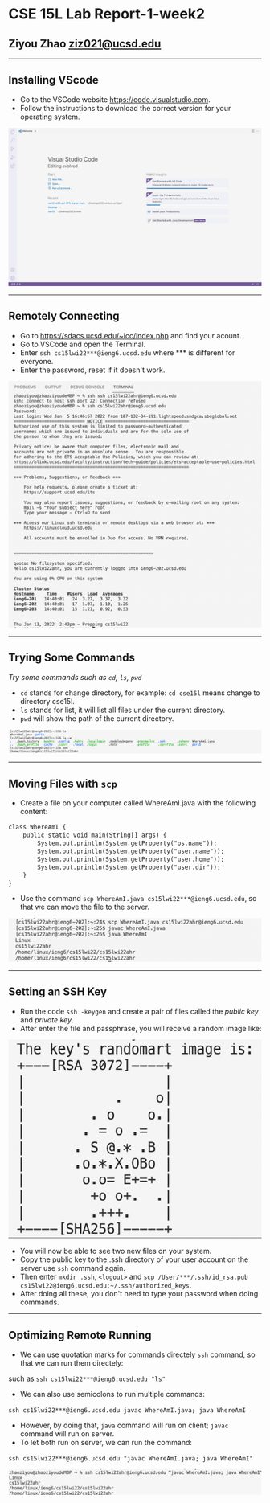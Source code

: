 __CSE 15L Lab Report-1-week2__
=========
## Ziyou Zhao ziz021@ucsd.edu

***
## __Installing VScode__

- Go to the VSCode website https://code.visualstudio.com.
- Follow the instructions to download the correct version for your operating system.


![Image](https://github.com/Jameszzyyyyy/cse15l-lab-reports/blob/main/lab1/lab1-VSCode.png?raw=true)

***
## __Remotely Connecting__

- Go to https://sdacs.ucsd.edu/~icc/index.php and find your acount.
- Go to VSCode and open the Terminal.
- Enter `ssh cs15lwi22***@ieng6.ucsd.edu` where *** is different for everyone.
- Enter the password, reset if it doesn't work.


![Image](https://github.com/Jameszzyyyyy/cse15l-lab-reports/blob/main/lab1/lab1-Remotely%20Connecting.png?raw=true)

***
## __Trying Some Commands__

_Try some commands such as `cd`, `ls`, `pwd`_

- `cd`  stands for change directory, for example: `cd cse15l` means change to directory cse15l.
- `ls` stands for list, it will list all files under the current directory.
- `pwd` will show the path of the current directory.


![Image](https://github.com/Jameszzyyyyy/cse15l-lab-reports/blob/main/lab1/lab1-Trying%20Some%20Commands.png?raw=true)

***
## __Moving Files with `scp`__

- Create a file on your computer called WhereAmI.java with the following content:

```
class WhereAmI {
    public static void main(String[] args) {
        System.out.println(System.getProperty("os.name"));    
        System.out.println(System.getProperty("user.name"));
        System.out.println(System.getProperty("user.home"));
        System.out.println(System.getProperty("user.dir"));
    }
}
```
- Use the command `scp WhereAmI.java cs15lwi22***@ieng6.ucsd.edu`, so that we can move the file to the server.

![Image](https://github.com/Jameszzyyyyy/cse15l-lab-reports/blob/main/lab1/lab1-Moving%20Files%20with%20scp.png?raw=true)

***
## __Setting an SSH Key__

- Run the code `ssh -keygen` and create a pair of files called the _public key_ and _private key_.
- After enter the file and passphrase, you will receive a random image like:

![Image](https://github.com/Jameszzyyyyy/cse15l-lab-reports/blob/main/lab1/lab1-Setting%20an%20SSH%20Key.png?raw=true)
- You will now be able to see two new files on your system.
- Copy the public key to the .ssh directory of your user account on the server
use `ssh` command again.
- Then enter `mkdir .ssh`, `<logout>` and `scp /User/***/.ssh/id_rsa.pub cs15lwi22@ieng6.ucsd.edu:~/.ssh/authorized_keys`.
- After doing all these, you don't need to type your password when doing commands.

***
## __Optimizing Remote Running__

- We can use quotation marks for commands directely `ssh` command, so that we can run them directely: 

such as `ssh cs15lwi22***@ieng6.ucsd.edu "ls"`
- We can also use semicolons to run multiple commands: 

`ssh cs15lwi22***@ieng6.ucsd.edu javac WhereAmI.java; java WhereAmI`

- However, by doing that, `java` command will run on client; `javac` command will run on server.
- To let both run on server, we can run the command:

`ssh cs15lwi22***@ieng6.ucsd.edu "javac WhereAmI.java; java WhereAmI"`

![Image](https://github.com/Jameszzyyyyy/cse15l-lab-reports/blob/main/lab1/lab1-Optimizing%20Remote%20Running.jpeg?raw=true)
